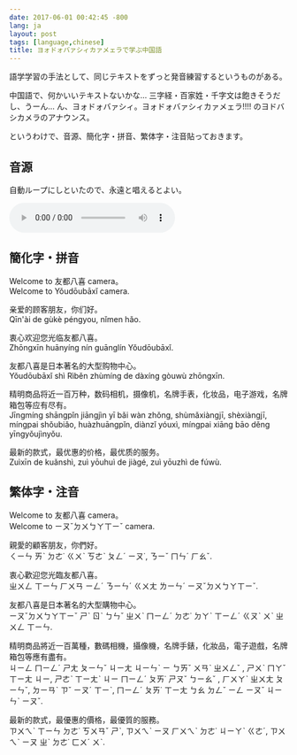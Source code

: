 ```yaml
---
date: 2017-06-01 00:42:45 -800
lang: ja
layout: post
tags: [language,chinese]
title: ヨォドォバァシィカァメェラで学ぶ中国語
---
```

語学学習の手法として、同じテキストをずっと発音練習するというものがある。

中国語で、何かいいテキストないかな… 三字経・百家姓・千字文は飽きそうだし、うーん… ん、ヨォドォバァシィ。ヨォドォバァシィカァメェラ!!!! のヨドバシカメラのアナウンス。

というわけで、音源、簡化字・拼音、繁体字・注音貼っておきます。

## 音源

自動ループにしといたので、永遠と唱えるとよい。

<audio src="/assets/audios/entry/2017-06-01/yodobashi.m4a" controls loop>
  あなたのブラウザは <code>audio</code> 要素をサポートしていません。
</audio>

## 簡化字・拼音

Welcome to 友都八喜 camera。<br />
Welcome to Yǒudōubāxǐ camera.

亲爱的顾客朋友，你们好。<br />
Qīn'ài de gùkè péngyou, nǐmen hǎo.

衷心欢迎您光临友都八喜。<br />
Zhōngxīn huānyíng nín guānglín Yǒudōubāxǐ.

友都八喜是日本著名的大型购物中心。<br />
Yǒudōubāxǐ shì Rìběn zhùmíng de dàxíng gòuwù zhōngxīn.

精明商品将近一百万种，数码相机，摄像机，名牌手表，化妆品，电子游戏，名牌箱包等应有尽有。<br />
Jīngmíng shāngpǐn jiāngjìn yī bǎi wàn zhǒng, shùmǎxiàngjī, shèxiàngjī, míngpai shǒubiǎo, huàzhuāngpǐn, diànzǐ yóuxì, míngpai xiāng bāo děng yīngyǒujìnyǒu.

最新的款式，最优惠的价格，最优质的服务。<br />
Zuìxīn de kuǎnshì, zuì yōuhuì de jiàgé, zuì yōuzhì de fúwù.

## 繁体字・注音

Welcome to 友都八喜 camera。<br />
Welcome to ㄧㄡˇㄉㄨㄅㄚㄒㄧˇ camera.

親愛的顧客朋友，你們好。<br />
ㄑㄧㄣ ㄞˋ ㄉㄜ˙ ㄍㄨˋ ㄎㄜˋ ㄆㄥˊ ㄧㄡ˙, ㄋㄧˇ ㄇㄣˊ ㄏㄠˇ.

衷心歡迎您光臨友都八喜。<br />
ㄓㄨㄥ ㄒㄧㄣ ㄏㄨㄢ ㄧㄥˊ ㄋㄧㄣˊ ㄍㄨㄤ ㄌㄧㄣˊ ㄧㄡˇㄉㄨㄅㄚㄒㄧˇ.

友都八喜是日本著名的大型購物中心。<br />
ㄧㄡˇㄉㄨㄅㄚㄒㄧˇ ㄕˋ ㄖˋ ㄅㄣˇ ㄓㄨˋ ㄇㄧㄥˊ ㄉㄜ˙ ㄉㄚˋ ㄒㄧㄥˊ ㄍㄡˋ ㄨˋ ㄓㄨㄥ ㄒㄧㄣ.

精明商品將近一百萬種，數碼相機，攝像機，名牌手錶，化妝品，電子遊戲，名牌箱包等應有盡有。<br />
ㄐㄧㄥ ㄇㄧㄥˊ ㄕㄤ ㄆㄧㄣˇ ㄐㄧㄤ ㄐㄧㄣˋ ㄧ ㄅㄞˇ ㄨㄢˋ ㄓㄨㄥˇ , ㄕㄨˋ ㄇㄚˇ ㄒㄧㄤ ㄐㄧ, ㄕㄜˋ ㄒㄧㄤˋ ㄐㄧ ㄇㄧㄥˊ ㄆㄞ˙ ㄕㄡˇ ㄅㄧㄠˇ , ㄏㄨㄚˋ ㄓㄨㄤ ㄆㄧㄣˇ, ㄉㄧㄢˋ ㄗˇ ㄧㄡˊ ㄒㄧˋ, ㄇㄧㄥˊ ㄆㄞ˙ ㄒㄧㄤ ㄅㄠ ㄉㄥˇ ㄧㄥ ㄧㄡˇ ㄐㄧㄣˋ ㄧㄡˇ.

最新的款式，最優惠的價格，最優質的服務。<br />
ㄗㄨㄟˋ ㄒㄧㄣ ㄉㄜ˙ ㄎㄨㄢˇ ㄕˋ, ㄗㄨㄟˋ ㄧㄡ ㄏㄨㄟˋ ㄉㄜ˙ ㄐㄧㄚˋ ㄍㄜˊ, ㄗㄨㄟˋ ㄧㄡ ㄓˋ ㄉㄜ˙ ㄈㄨˊ ㄨˋ.
